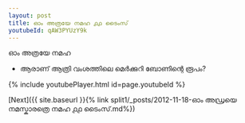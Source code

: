 ```yaml
---
layout: post
title: ഓം അത്രയേ നമഹ ൧൧ ടൈംസ്
youtubeId: qAW3PYUzY9k
---
```

 
 
 ഓം അത്രയേ നമഹ 
 
 -  ആരാണ് ആത്രി വംശത്തിലെ മെർക്കുറി ബോണിന്റെ രൂപം? 
 
  
 
  
 
 
 
 
 
 


{% include youtubePlayer.html id=page.youtubeId %}
 
[Next]({{ site.baseurl }}{% link  split1/_posts/2012-11-18-ഓം അഡ്രയെ നമസ്കാരത്രെ നമഹ ൧൧ ടൈംസ്.md%})
 
